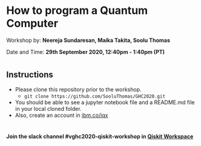 # How to program a Quantum Computer
Workshop by: **Neereja Sundaresan, Maika Takita, Soolu Thomas**

Date and Time: **29th September 2020, 12:40pm - 1:40pm (PT)**

#

## Instructions

- Please clone this repository prior to the workshop.
    - `git clone https://github.com/SooluThomas/GHC2020.git`
- You should be able to see a jupyter notebook file and a README.md file in your local cloned folder.
- Also, create an account in [ibm.co/iqx](https://ibm.co/iqx)

#

**Join the slack channel #vghc2020-qiskit-workshop in [Qiskit Workspace]((http://ibm.co/joinqiskitslack) )**
